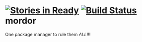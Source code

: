 [![Stories in Ready](https://badge.waffle.io/archimedespi/mordor.png?label=ready)](https://waffle.io/archimedespi/mordor) [![Build Status](https://secure.travis-ci.org/ArchimedesPi/mordor.png)](https://travis-ci.org/ArchimedesPi/mordor)
mordor
=======

One package manager to rule them *ALL*!!!
